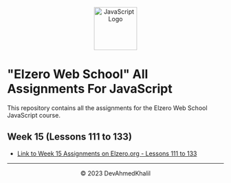 <div align="center">
  <img src="https://upload.wikimedia.org/wikipedia/commons/6/6a/JavaScript-logo.png" alt="JavaScript Logo" width="100" height="100">
</div>

# "Elzero Web School" All Assignments For JavaScript

This repository contains all the assignments for the Elzero Web School JavaScript course.


## Week 15 (Lessons 111 to 133)

- [Link to Week 15 Assignments on Elzero.org - Lessons 111 to 133](https://elzero.org/javascript-bootcamp-assignments-lesson-from-111-to-133/lesson-from-111-to-133/)

---
<div align="center">
  &copy; 2023 DevAhmedKhalil
</div>
